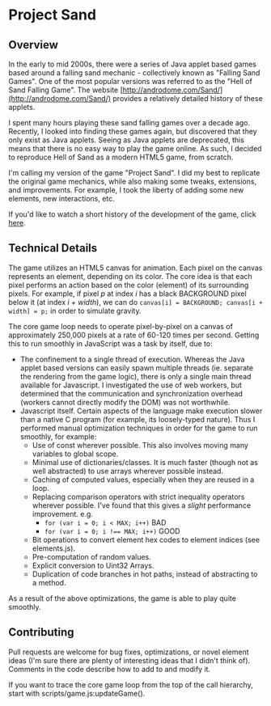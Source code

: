 # Project Sand

Overview
-----

In the early to mid 2000s, there were a series of Java applet based games based around a falling sand mechanic - collectively known as "Falling Sand Games". One of the most popular versions was referred to as the "Hell of Sand Falling Game". The website [http://androdome.com/Sand/](http://androdome.com/Sand/) provides a relatively detailed history of these applets.

I spent many hours playing these sand falling games over a decade ago. Recently, I looked into finding these games again, but discovered that they only exist as Java applets. Seeing as Java applets are deprecated, this means that there is no easy way to play the game online. As such, I decided to reproduce Hell of Sand as a modern HTML5 game, from scratch.

I'm calling my version of the game "Project Sand".  I did my best to replicate the original game mechanics, while also making some tweaks, extensions, and improvements. For example, I took the liberty of adding some new elements, new interactions, etc.

If you'd like to watch a short history of the development of the game, click [here](https://youtu.be/8J9ljXbWR8k).

Technical Details
----------

The game utilizes an HTML5 canvas for animation. Each pixel on the canvas represents an element, depending on its color. The core idea is that each pixel performs an action based on the color (element) of its surrounding pixels. For example, if pixel *p* at index *i* has a black BACKGROUND pixel below it (at index *i + width*), we can do `canvas[i] = BACKGROUND; canvas[i + width] = p;` in order to simulate gravity.

The core game loop needs to operate pixel-by-pixel on a canvas of approximately 250,000 pixels at a rate of 60-120 times per second. Getting this to run smoothly in JavaScript was a task by itself, due to:
+ The confinement to a single thread of execution. Whereas the Java applet based versions can easily spawn multiple threads (ie. separate the rendering from the game logic), there is only a single main thread available for Javascript. I investigated the use of web workers, but determined that the communication and synchronization overhead (workers cannot directly modify the DOM) was not worthwhile.
+ Javascript itself. Certain aspects of the language make execution slower than a native C program (for example, its loosely-typed nature). Thus I performed manual optimization techniques in order for the game to run smoothly, for example:
  + Use of const wherever possible. This also involves moving many variables to global scope.
  + Minimal use of dictionaries/classes. It is much faster (though not as well abstracted) to use arrays wherever possible instead.
  + Caching of computed values, especially when they are reused in a loop.
  + Replacing comparison operators with strict inequality operators wherever possible. I've found that this gives a *slight* performance improvement. e.g.
    + `for (var i = 0; i < MAX; i++)` BAD
    + `for (var i = 0; i !== MAX; i++)` GOOD
  + Bit operations to convert element hex codes to element indices (see elements.js).
  + Pre-computation of random values.
  + Explicit conversion to Uint32 Arrays.
  + Duplication of code branches in hot paths, instead of abstracting to a method.

As a result of the above optimizations, the game is able to play quite smoothly.

Contributing
-------
Pull requests are welcome for bug fixes, optimizations, or novel element ideas (I'm sure there are plenty of interesting ideas that I didn't think of). Comments in the code describe how to add to and modify it.

If you want to trace the core game loop from the top of the call hierarchy, start with scripts/game.js:updateGame().
